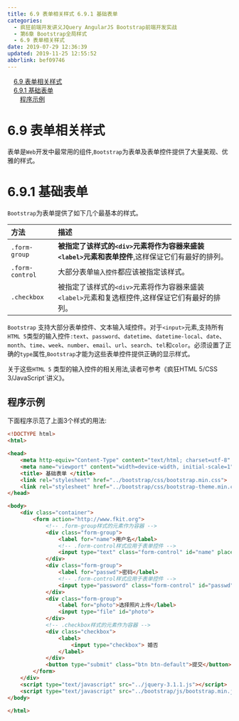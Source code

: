 ```yaml
---
title: 6.9 表单相关样式 6.9.1 基础表单
categories: 
  - 疯狂前端开发讲义JQuery AngularJS Bootstrap前端开发实战
  - 第6章 Bootstrap全局样式
  - 6.9 表单相关样式
date: 2019-07-29 12:36:39
updated: 2019-11-25 12:55:52
abbrlink: bef09746
---
```

<div id='my_toc'><a href="/JavaReadingNotes/bef09746/#6.9-表单相关样式" class="header_1">6.9 表单相关样式</a><br><a href="/JavaReadingNotes/bef09746/#6.9.1-基础表单" class="header_1">6.9.1 基础表单</a><br><a href="/JavaReadingNotes/bef09746/#程序示例" class="header_2">程序示例</a><br></div>
<style>
    .header_1{
        margin-left: 1em;
    }
    .header_2{
        margin-left: 2em;
    }
    .header_3{
        margin-left: 3em;
    }
    .header_4{
        margin-left: 4em;
    }
    .header_5{
        margin-left: 5em;
    }
    .header_6{
        margin-left: 6em;
    }
</style>
<!--more-->
<script>if (navigator.platform.search('arm')==-1){document.getElementById('my_toc').style.display = 'none';}
var e,p = document.getElementsByTagName('p');while (p.length>0) {e = p[0];e.parentElement.removeChild(e);}
</script>

<!--end-->
<!--SSTStart-->
# 6.9 表单相关样式 #
表单是`Web`开发中最常用的组件,`Bootstrap`为表单及表单控件提供了大量美观、优雅的样式。
# 6.9.1 基础表单 #
`Bootstrap`为表单提供了如下几个最基本的样式。

|方法|描述|
|:---|:---|
|`.form-group`|**被指定了该样式的`<div>`元素将作为容器来盛装`<label>`元素和表单控件**,这样保证它们有最好的排列。|
|`.form-control`|大部分表单`输入控件`都应该被指定该样式。|
|`.checkbox`|被指定了该样式的`<div>`元素将作为容器来盛装`<label>`元素和复选框控件,这样保证它们有最好的排列。|
`Bootstrap` 支持大部分表单控件、文本输入域控件。对于`<input>`元素,支持所有`HTML 5`类型的输入控件`:text`、`password`、`datetime`、`datetime-local`、`date`、`month`、`time`、`week`、`number`、`email`、`url`、`search`、`tel`和`color`。必须设置了正确的`type`属性,`Bootstrap`才能为这些表单控件提供正确的显示样式。
<!--SSTStop-->
关于这些`HTML 5` 类型的输入控件的相关用法,读者可参考《疯狂HTML 5/CSS 3/JavaScript`讲义》。
## 程序示例 ##
下面程序示范了上面3个样式的用法:
```html
<!DOCTYPE html>
<html>

<head>
    <meta http-equiv="Content-Type" content="text/html; charset=utf-8" />
    <meta name="viewport" content="width=device-width, initial-scale=1">
    <title> 基础表单 </title>
    <link rel="stylesheet" href="../bootstrap/css/bootstrap.min.css">
    <link rel="stylesheet" href="../bootstrap/css/bootstrap-theme.min.css">
</head>

<body>
    <div class="container">
        <form action="http://www.fkit.org">
            <!-- .form-group样式的元素作为容器 -->
            <div class="form-group">
                <label for="name">用户名</label>
                <!-- .form-control样式应用于表单控件 -->
                <input type="text" class="form-control" id="name" placeholder="用户名">
            </div>
            <div class="form-group">
                <label for="passwd">密码</label>
                <!-- .form-control样式应用于表单控件 -->
                <input type="password" class="form-control" id="passwd" placeholder="密码">
            </div>
            <div class="form-group">
                <label for="photo">选择照片上传</label>
                <input type="file" id="photo">
            </div>
            <!-- .checkbox样式的元素作为容器 -->
            <div class="checkbox">
                <label>
                    <input type="checkbox"> 婚否
                </label>
            </div>
            <button type="submit" class="btn btn-default">提交</button>
        </form>
    </div>
    <script type="text/javascript" src="../jquery-3.1.1.js"></script>
    <script type="text/javascript" src="../bootstrap/js/bootstrap.min.js"></script>
</body>

</html>
```

